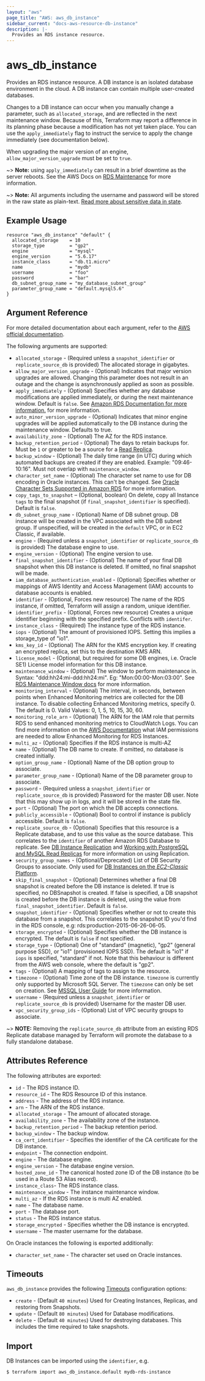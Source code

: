 ```yaml
---
layout: "aws"
page_title: "AWS: aws_db_instance"
sidebar_current: "docs-aws-resource-db-instance"
description: |-
  Provides an RDS instance resource.
---
```


# aws\_db\_instance

Provides an RDS instance resource.  A DB instance is an isolated database environment in the cloud.  A DB instance can contain multiple user-created databases.

Changes to a DB instance can occur when you manually change a parameter, such as `allocated_storage`, and are reflected in the next maintenance window. Because of this, Terraform may report a difference in its planning phase because a modification has not yet taken place. You can use the `apply_immediately` flag to instruct the service to apply the change immediately (see documentation below).

When upgrading the major version of an engine, `allow_major_version_upgrade` must be set to `true`.

~> **Note:** using `apply_immediately` can result in a brief downtime as the server reboots. See the AWS Docs on [RDS Maintenance][2] for more information.

~> **Note:** All arguments including the username and password will be stored in the raw state as plain-text. [Read more about sensitive data in state](/docs/state/sensitive-data.html).

## Example Usage

```hcl
resource "aws_db_instance" "default" {
  allocated_storage    = 10
  storage_type         = "gp2"
  engine               = "mysql"
  engine_version       = "5.6.17"
  instance_class       = "db.t1.micro"
  name                 = "mydb"
  username             = "foo"
  password             = "bar"
  db_subnet_group_name = "my_database_subnet_group"
  parameter_group_name = "default.mysql5.6"
}
```

## Argument Reference

For more detailed documentation about each argument, refer to the [AWS official documentation](http://docs.aws.amazon.com/AmazonRDS/latest/APIReference/API_CreateDBInstance.html).

The following arguments are supported:

* `allocated_storage` - (Required unless a `snapshot_identifier` or `replicate_source_db` is provided) The allocated storage in gigabytes.
* `allow_major_version_upgrade` - (Optional) Indicates that major version upgrades are allowed. Changing this parameter does not result in an outage and the change is asynchronously applied as soon as possible.
* `apply_immediately` - (Optional) Specifies whether any database modifications are applied immediately, or during the next maintenance window. Default is `false`. See [Amazon RDS Documentation for more information.](https://docs.aws.amazon.com/AmazonRDS/latest/UserGuide/Overview.DBInstance.Modifying.html) for more information.
* `auto_minor_version_upgrade` - (Optional) Indicates that minor engine upgrades will be applied automatically to the DB instance during the maintenance window. Defaults to true.
* `availability_zone` - (Optional) The AZ for the RDS instance.
* `backup_retention_period` - (Optional) The days to retain backups for. Must be `1` or greater to be a source for a [Read Replica][1].
* `backup_window` - (Optional) The daily time range (in UTC) during which automated backups are created if they are enabled. Example: "09:46-10:16". Must not overlap with `maintenance_window`.
* `character_set_name` - (Optional) The character set name to use for DB encoding in Oracle instances. This can't be changed. See [Oracle Character Sets Supported in Amazon RDS](https://docs.aws.amazon.com/AmazonRDS/latest/UserGuide/Appendix.OracleCharacterSets.html) for more information.
* `copy_tags_to_snapshot` – (Optional, boolean) On delete, copy all Instance `tags` to the final snapshot (if `final_snapshot_identifier` is specified). Default is `false`.
* `db_subnet_group_name` - (Optional) Name of DB subnet group. DB instance will be created in the VPC associated with the DB subnet group. If unspecified, will be created in the `default` VPC, or in EC2 Classic, if available.
* `engine` - (Required unless a `snapshot_identifier` or `replicate_source_db` is provided) The database engine to use.
* `engine_version` - (Optional) The engine version to use.
* `final_snapshot_identifier` - (Optional) The name of your final DB snapshot when this DB instance is deleted. If omitted, no final snapshot will be made.
* `iam_database_authentication_enabled` - (Optional) Specifies whether or mappings of AWS Identity and Access Management (IAM) accounts to database accounts is enabled.
* `identifier` - (Optional, Forces new resource) The name of the RDS instance, if omitted, Terraform will assign a random, unique identifier.
* `identifier_prefix` - (Optional, Forces new resource) Creates a unique identifier beginning with the specified prefix. Conflicts with `identifer`.
* `instance_class` - (Required) The instance type of the RDS instance.
* `iops` - (Optional) The amount of provisioned IOPS. Setting this implies a storage_type of "io1".
* `kms_key_id` - (Optional) The ARN for the KMS encryption key. If creating an encrypted replica, set this to the destination KMS ARN.
* `license_model` - (Optional, but required for some DB engines, i.e. Oracle SE1) License model information for this DB instance.
* `maintenance_window` - (Optional) The window to perform maintenance in. Syntax: "ddd:hh24:mi-ddd:hh24:mi". Eg: "Mon:00:00-Mon:03:00". See [RDS Maintenance Window docs](http://docs.aws.amazon.com/AmazonRDS/latest/UserGuide/USER_UpgradeDBInstance.Maintenance.html#AdjustingTheMaintenanceWindow) for more information.
* `monitoring_interval` - (Optional) The interval, in seconds, between points when Enhanced Monitoring metrics are collected for the DB instance. To disable collecting Enhanced Monitoring metrics, specify 0. The default is 0. Valid Values: 0, 1, 5, 10, 15, 30, 60.
* `monitoring_role_arn` - (Optional) The ARN for the IAM role that permits RDS to send enhanced monitoring metrics to CloudWatch Logs. You can find more information on the [AWS Documentation](https://docs.aws.amazon.com/AmazonRDS/latest/UserGuide/USER_Monitoring.html) what IAM permissions are needed to allow Enhanced Monitoring for RDS Instances.
* `multi_az` - (Optional) Specifies if the RDS instance is multi-AZ
* `name` - (Optional) The DB name to create. If omitted, no database is created initially.
* `option_group_name` - (Optional) Name of the DB option group to associate.
* `parameter_group_name` - (Optional) Name of the DB parameter group to associate.
* `password` - (Required unless a `snapshot_identifier` or `replicate_source_db` is provided) Password for the master DB user. Note that this may show up in logs, and it will be stored in the state file.
* `port` - (Optional) The port on which the DB accepts connections.
* `publicly_accessible` - (Optional) Bool to control if instance is publicly accessible. Default is `false`.
* `replicate_source_db` - (Optional) Specifies that this resource is a Replicate database, and to use this value as the source database. This correlates to the `identifier` of another Amazon RDS Database to replicate. See [DB Instance Replication][1] and [Working with PostgreSQL and MySQL Read Replicas](https://docs.aws.amazon.com/AmazonRDS/latest/UserGuide/USER_ReadRepl.html) for more information on using Replication.
* `security_group_names` - (Optional/Deprecated) List of DB Security Groups to associate. Only used for [DB Instances on the _EC2-Classic_ Platform](https://docs.aws.amazon.com/AmazonRDS/latest/UserGuide/USER_VPC.html#USER_VPC.FindDefaultVPC).
* `skip_final_snapshot` - (Optional) Determines whether a final DB snapshot is created before the DB instance is deleted. If true is specified, no DBSnapshot is created. If false is specified, a DB snapshot is created before the DB instance is deleted, using the value from `final_snapshot_identifier`. Default is `false`.
* `snapshot_identifier` - (Optional) Specifies whether or not to create this database from a snapshot. This correlates to the snapshot ID you'd find in the RDS console, e.g: rds:production-2015-06-26-06-05.
* `storage_encrypted` - (Optional) Specifies whether the DB instance is encrypted. The default is `false` if not specified.
* `storage_type` - (Optional) One of "standard" (magnetic), "gp2" (general purpose SSD), or "io1" (provisioned IOPS SSD). The default is "io1" if `iops` is specified, "standard" if not. Note that this behaviour is different from the AWS web console, where the default is "gp2".
* `tags` - (Optional) A mapping of tags to assign to the resource.
* `timezone` - (Optional) Time zone of the DB instance. `timezone` is currently only supported by Microsoft SQL Server. The `timezone` can only be set on creation. See [MSSQL User Guide](http://docs.aws.amazon.com/AmazonRDS/latest/UserGuide/CHAP_SQLServer.html#SQLServer.Concepts.General.TimeZone) for more information.
* `username` - (Required unless a `snapshot_identifier` or `replicate_source_db` is provided) Username for the master DB user.
* `vpc_security_group_ids` - (Optional) List of VPC security groups to associate.

~> **NOTE:** Removing the `replicate_source_db` attribute from an existing RDS Replicate database managed by Terraform will promote the database to a fully standalone database.

## Attributes Reference

The following attributes are exported:

* `id` - The RDS instance ID.
* `resource_id` - The RDS Resource ID of this instance.
* `address` - The address of the RDS instance.
* `arn` - The ARN of the RDS instance.
* `allocated_storage` - The amount of allocated storage.
* `availability_zone` - The availability zone of the instance.
* `backup_retention_period` - The backup retention period.
* `backup_window` - The backup window.
* `ca_cert_identifier` - Specifies the identifier of the CA certificate for the DB instance.
* `endpoint` - The connection endpoint.
* `engine` - The database engine.
* `engine_version` - The database engine version.
* `hosted_zone_id` - The canonical hosted zone ID of the DB instance (to be used in a Route 53 Alias record).
* `instance_class`- The RDS instance class.
* `maintenance_window` - The instance maintenance window.
* `multi_az` - If the RDS instance is multi AZ enabled.
* `name` - The database name.
* `port` - The database port.
* `status` - The RDS instance status.
* `storage_encrypted` - Specifies whether the DB instance is encrypted.
* `username` - The master username for the database.

On Oracle instances the following is exported additionally:

* `character_set_name` - The character set used on Oracle instances.


<a id="timeouts"></a>
## Timeouts

`aws_db_instance` provides the following
[Timeouts](/docs/configuration/resources.html#timeouts) configuration options:

- `create` - (Default `40 minutes`) Used for Creating Instances, Replicas, and restoring from Snapshots.
- `update` - (Default `80 minutes`) Used for Database modifications.
- `delete` - (Default `40 minutes`) Used for destroying databases. This includes the time required to take snapshots.

[1]: https://docs.aws.amazon.com/AmazonRDS/latest/UserGuide/Overview.Replication.html
[2]: https://docs.aws.amazon.com/AmazonRDS/latest/UserGuide/USER_UpgradeDBInstance.Maintenance.html

## Import

DB Instances can be imported using the `identifier`, e.g.

```
$ terraform import aws_db_instance.default mydb-rds-instance
```
